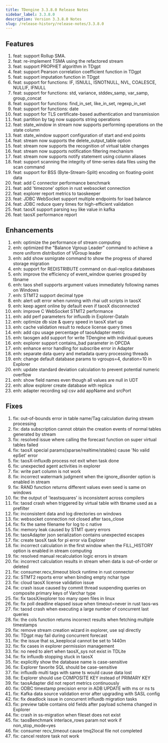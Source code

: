 ```yaml
---
title: TDengine 3.3.8.0 Release Notes
sidebar_label: 3.3.8.0
description: Version 3.3.8.0 Notes
slug: /release-history/release-notes/3.3.8.0
---
```


## Features
  1. feat: support Rollup SMA.
  2. feat: re-implement TSMA using the refactored stream
  3. feat: support PROPHET algorithm in TDgpt
  4. feat: support Pearson correlation coefficient function in TDgpt
  5. feat: support imputation function in TDgpt
  6. feat: support for functions: IF, ISNULL, ISNOTNULL, NVL, COALESCE, NULLIF, IFNULL
  7. feat: support for functions: std, variance, stddev_samp, var_samp, group_concat 
  8. feat: support for functions: find_in_set, like_in_set, regexp_in_set
  9. feat: support for functions: date
 10. feat: support for TLS certificate-based authentication and transmission
 11. feat: partition by tag now supports string operations
 12. feat: state_window in stream now supports performing operations on the state column
 13. feat: state_window support configuration of start and end points
 14. feat: stream now supports the delete_output_table option
 15. feat: stream now supports the recognition of virtual table changes
 16. feat: stream now supports notification filtering mechanism
 17. feat: stream now supports notify statement using column aliases
 18. feat: support scanning the integrity of time-series data files using the scan command
 19. feat: support for ​​BSS (Byte-Stream-Split) encoding​​ on floating-point data
 20. feat: add C connector performance benchmark
 21. feat: add 'timezone' option in rust websocket connection
 22. feat: explorer report metrics to taoskeeper
 23. feat: JDBC WebSocket support multiple endpoints for load balance
 24. feat: JDBC reduce query times for high-efficient validation
 25. feat: taosX support parsing `key` like value in kafka
 26. feat: taosX performance report
 
## Enhancements
  1. enh: optimize the performance of stream computing
  2. enh: optimized the "Balance Vgroup Leader" command to achieve a more uniform distribution of VGroup leader
  3. enh: add show ssmigrate command to show the progress of shared storage migration
  4. enh: support for REDISTRIBUTE command on dual-replica databases
  5. enh: improve the efficiency of event_window queries grouped by tbname
  6. enh: taos shell supports argument values immediately following names on Windows
  7. enh: STMT2 support decimal type
  8. enh: alert udt error when running with rhai udt scripts in taosX
  9. enh: keep agent online by default even if taosX disconnected
 10. enh: improve C WebSocket STMT2 performance
 11. enh: add perf parameters for influxdb in Explorer-DataIn
 12. enh: optimize db size & query speed in taosX start up
 13. enh: cache validation result to reduce license query times
 14. enh: add cpu usage percentage of taosAdapter metric
 15. enh: taosgen add support for write TDengine with individual queues
 16. enh: explorer support contains_bad parameter in OPCDA
 17. enh: enhance error handling for subscribe error in Adapter
 18. enh: separate data query and metadata query processing threads
 19. enh: change default database params to vgroups=4, duration=10 in Explorer
 20. enh: update standard deviation calculation to prevent potential numeric overflow
 21. enh: show field names even though all values are null in UDT
 22. enh: allow explorer create database with replica
 23. enh: adapter recording sql csv add appName and srcPort

## Fixes
  1. fix: out-of-bounds error in table name/Tag calculation during stream processing
  2. fix: data subscription cannot obtain the creation events of normal tables generated by stream
  3. fix: resolved issue where calling the forecast function on super virtual tables failed
  4. fix: taosX special params(sparse/realtime/stables) cause 'No valid epSet' error
  5. fix: taosX-influxdb process not exit when task done
  6. fix: unexpected agent activities in explorer
  7. fix: write part column is not work
  8. fix: incorrect watermark judgment when the ignore_disorder option is enabled in stream
  9. fix: RAND function returns different values even seed is same on windows
 10. fix: the output of 'leastsquares' is inconsistent across compilers
 11. fix: taosd crash when triggered  by virtual table with tbname used as a prefilter
 12. fix: inconsistent data and log directories on windows
 13. fix: websocket connection not closed after taos_close 
 14. fix: fix the same filename for log to c native
 15. fix: memory leak caused by STMT query errors
 16. fix: taosAdapter json serialization contains unexpected escapes
 17. fix: create taosX task for pi error via Explorer
 18. fix: incorrect calculation in the first window when the FILL_HISTORY option is enabled in stream computing
 19. fix: resolved manual recalculation logic errors in stream
 20. fix: incorrect calculation results in stream when data is out-of-order or deleted
 21. fix: consumer.recv_timeout block runtime in rust connector
 22. fix: STMT2 reports error when binding empty nchar type
 23. fix: cloud taosX license validation issue
 24. fix: crash issue caused by commit thread suspending queries on composite primary keys of Varchar type
 25. fix: fix taosX/explorer too many open files in linux
 26. fix: fix poll deadline elapsed issue when timeout=never in rust taos-ws
 27. fix: taosd crash when executing a large number of concurrent last queries
 28. fix: the cols function returns incorrect results when fetching multiple timestamps
 29. fix: remove stream creation wizard in explorer, use sql directly
 30. fix: TDgpt may fail during concurrent forecast
 31. fix: the issue that ss_keeplocal cannot be set to 1440m
 32. fix: fix cases in explorer permission management
 33. fix: no need to alert when taosX_sys not exist in TDLite
 34. fix: fix influxdb stopping stuck in taosX
 35. fix: explicitly show the database name is case-sensitive
 36. fix: Explorer favorite SQL should be case-sensitive
 37. fix: influxdb multi tags with same ts would cause data lost
 38. fix: Explorer should use COMPOSITE KEY instead of PRIMARY KEY
 39. fix: taosAdapter did not report metrics continuously
 40. fix: ODBC timestamp precision error in ADB UPDATE with ms or ns ts
 41. fix: Kafka data source validation error after upgrading with SASL config
 42. fix: fix deadlock issue in concurrent influxdb migration tasks
 43. fix: preview table contains old fields after payload schema changed in Explorer
 44. fix: crash in ss-migration when fileset does not exist
 45. fix: taosBenchmark interlace_rows param not work if non_stop_mode=yes
 46. fix: consumer recv_timeout cause tmq2local file not completed
 47. fix: cancel restore task not work

